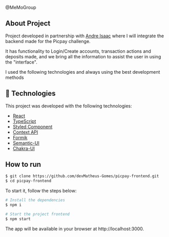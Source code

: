 @MeMoGroup

## About Project
Project developed in partnership with [Andre Isaac](https://github.com/devAndre-Isaac) where I will integrate the backend made for the Picpay challenge. 

It has functionality to Login/Create accounts, transaction actions and deposits made, and we bring all the information to assist the user in using the "interface".

I used the following technologies and always using the best development methods


## 🧪 Technologies
This project was developed with the following technologies:

- [React](https://reactjs.org)
- [TypeScript](https://www.typescriptlang.org/)
- [Styled Component](https://styled-components.com/)
- [Context API](https://pt-br.reactjs.org/docs/context.html)
- [Formik](https://formik.org/docs/examples/typescript)
- [Semantic-UI](https://react.semantic-ui.com/)
- [Chakra-UI](https://chakra-ui.com/)

## How to run

```bash
$ git clone https://github.com/devMatheus-Gomes/picpay-frontend.git
$ cd picpay-frontend
```

To start it, follow the steps below:
```bash
# Install the dependencies
$ npm i

# Start the project frontend
$ npm start

```
The app will be available in your browser at http://localhost:3000.


